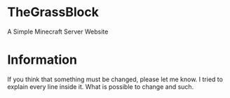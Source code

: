 # TheGrassBlock
 A Simple Minecraft Server Website

# Information
 If you think that something must be changed, please let me know.
 I tried to explain every line inside it. What is possible to change and such.
